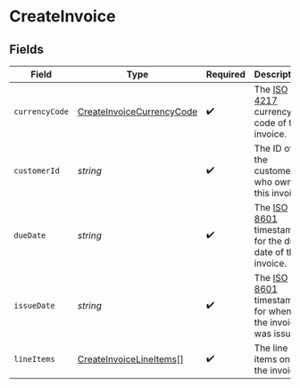 # CreateInvoice


## Fields

| Field                                                                                                             | Type                                                                                                              | Required                                                                                                          | Description                                                                                                       |
| ----------------------------------------------------------------------------------------------------------------- | ----------------------------------------------------------------------------------------------------------------- | ----------------------------------------------------------------------------------------------------------------- | ----------------------------------------------------------------------------------------------------------------- |
| `currencyCode`                                                                                                    | [CreateInvoiceCurrencyCode](../../models/shared/createinvoicecurrencycode.md)                                     | :heavy_check_mark:                                                                                                | The [ISO 4217](https://www.iso.org/iso-4217-currency-codes.html) currency code of the invoice.                    |
| `customerId`                                                                                                      | *string*                                                                                                          | :heavy_check_mark:                                                                                                | The ID of the customer who owns this invoice                                                                      |
| `dueDate`                                                                                                         | *string*                                                                                                          | :heavy_check_mark:                                                                                                | The [ISO 8601](https://www.iso.org/iso-8601-date-and-time-format.html) timestamp for the due date of the invoice. |
| `issueDate`                                                                                                       | *string*                                                                                                          | :heavy_check_mark:                                                                                                | The [ISO 8601](https://www.iso.org/iso-8601-date-and-time-format.html) timestamp for when the invoice was issued. |
| `lineItems`                                                                                                       | [CreateInvoiceLineItems](../../models/shared/createinvoicelineitems.md)[]                                         | :heavy_check_mark:                                                                                                | The line items on the invoice                                                                                     |
